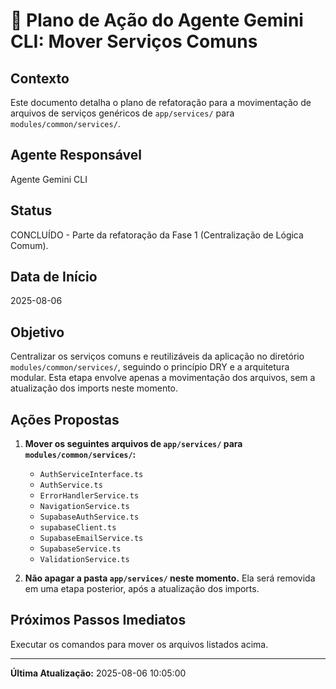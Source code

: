# 🚀 Plano de Ação do Agente Gemini CLI: Mover Serviços Comuns

## Contexto

Este documento detalha o plano de refatoração para a movimentação de arquivos de serviços genéricos de `app/services/` para `modules/common/services/`.

## Agente Responsável

Agente Gemini CLI

## Status

CONCLUÍDO - Parte da refatoração da Fase 1 (Centralização de Lógica Comum).

## Data de Início

2025-08-06

## Objetivo

Centralizar os serviços comuns e reutilizáveis da aplicação no diretório `modules/common/services/`, seguindo o princípio DRY e a arquitetura modular. Esta etapa envolve apenas a movimentação dos arquivos, sem a atualização dos imports neste momento.

## Ações Propostas

1.  **Mover os seguintes arquivos de `app/services/` para `modules/common/services/`:**
    *   `AuthServiceInterface.ts`
    *   `AuthService.ts`
    *   `ErrorHandlerService.ts`
    *   `NavigationService.ts`
    *   `SupabaseAuthService.ts`
    *   `supabaseClient.ts`
    *   `SupabaseEmailService.ts`
    *   `SupabaseService.ts`
    *   `ValidationService.ts`

2.  **Não apagar a pasta `app/services/` neste momento.** Ela será removida em uma etapa posterior, após a atualização dos imports.

## Próximos Passos Imediatos

Executar os comandos para mover os arquivos listados acima.

---

**Última Atualização:** 2025-08-06 10:05:00
